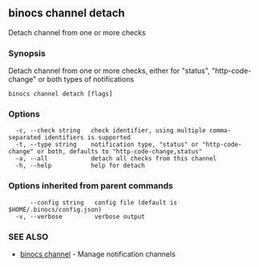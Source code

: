 ## binocs channel detach

Detach channel from one or more checks

### Synopsis


Detach channel from one or more checks, either for "status", "http-code-change" or both types of notifications


```
binocs channel detach [flags]
```

### Options

```
  -c, --check string   check identifier, using multiple comma-separated identifiers is supported
  -t, --type string    notification type, "status" or "http-code-change" or both, defaults to "http-code-change,status"
  -a, --all            detach all checks from this channel
  -h, --help           help for detach
```

### Options inherited from parent commands

```
      --config string   config file (default is $HOME/.binocs/config.json)
  -v, --verbose         verbose output
```

### SEE ALSO

* [binocs channel](binocs_channel.md)	 - Manage notification channels

